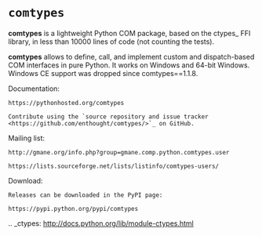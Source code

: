 # `comtypes`

**comtypes** is a lightweight Python COM package, based on the ctypes_
FFI library, in less than 10000 lines of code (not counting the
tests).

**comtypes** allows to define, call, and implement custom and
dispatch-based COM interfaces in pure Python.  It works on Windows and
64-bit Windows. Windows CE support was dropped since comtypes==1.1.8.

Documentation:

    https://pythonhosted.org/comtypes

    Contribute using the `source repository and issue tracker
    <https://github.com/enthought/comtypes/>`_ on GitHub.

Mailing list:

    http://gmane.org/info.php?group=gmane.comp.python.comtypes.user

    https://lists.sourceforge.net/lists/listinfo/comtypes-users/

Download:

    Releases can be downloaded in the PyPI page:

    https://pypi.python.org/pypi/comtypes

.. _ctypes: http://docs.python.org/lib/module-ctypes.html

